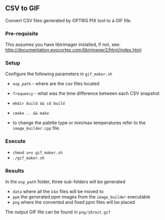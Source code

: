 ## CSV to GIF

Convert CSV files generated by OPTRIS PIX tool to a GIF file.

### Pre-requisite

This assumes you have libirimager installed, if not, see:
http://documentation.evocortex.com/libirimager2/html/index.html


### Setup
	
Configure the following parameters in `gif_maker.sh`

- `exp_path` - where are the csv files located
- `frequency` - what was the time difference between each CSV snapshot

- `mkdir build && cd build`
- `cmake .. && make`

- to change the palette type or min/max temperatures refer to the `image_builder.cpp` file.

### Execute

- `chmod u+x gif_maker.sh`
- `./gif_maker.sh`

### Results

In the `exp_path` folder, three sub-folders will be generated
- `data` where all the csv files will be moved to
- `ppm` the generated ppm images from the `image_builder` executable
- `png` where the converted and fixed ppm files will be placed


The output GIF file can be found in `png/10/out.gif`